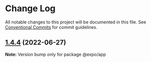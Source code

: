 # Change Log

All notable changes to this project will be documented in this file.
See [Conventional Commits](https://conventionalcommits.org) for commit guidelines.

## [1.4.4](https://github.com/louisbyrne89/config-plugin-react-native-intercom/compare/@expo/app@1.4.3...@expo/app@1.4.4) (2022-06-27)

**Note:** Version bump only for package @expo/app
